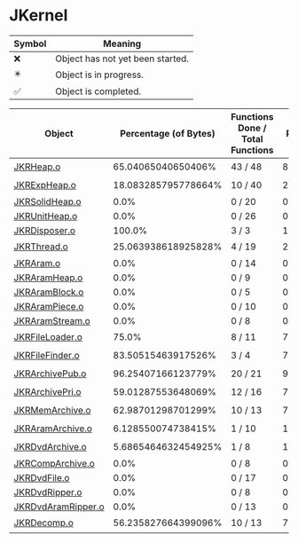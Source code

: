 # JKernel
| Symbol | Meaning 
| ------------- | ------------- 
| :x: | Object has not yet been started. 
| :eight_pointed_black_star: | Object is in progress. 
| :white_check_mark: | Object is completed. 


| Object | Percentage (of Bytes) | Functions Done / Total Functions | Percentage (Functions) | Status 
| ------------- | ------------- | ------------- | ------------- | ------------- 
| [JKRHeap.o](https://github.com/shibbo/Petari/blob/master/docs/lib/JSystem/JKernel/JKRHeap.md) | 65.04065040650406% | 43 / 48 | 89.58333333333334% | :eight_pointed_black_star: 
| [JKRExpHeap.o](https://github.com/shibbo/Petari/blob/master/docs/lib/JSystem/JKernel/JKRExpHeap.md) | 18.083285795778664% | 10 / 40 | 25.0% | :eight_pointed_black_star: 
| [JKRSolidHeap.o](https://github.com/shibbo/Petari/blob/master/docs/lib/JSystem/JKernel/JKRSolidHeap.md) | 0.0% | 0 / 20 | 0.0% | :x: 
| [JKRUnitHeap.o](https://github.com/shibbo/Petari/blob/master/docs/lib/JSystem/JKernel/JKRUnitHeap.md) | 0.0% | 0 / 26 | 0.0% | :x: 
| [JKRDisposer.o](https://github.com/shibbo/Petari/blob/master/docs/lib/JSystem/JKernel/JKRDisposer.md) | 100.0% | 3 / 3 | 100.0% | :white_check_mark: 
| [JKRThread.o](https://github.com/shibbo/Petari/blob/master/docs/lib/JSystem/JKernel/JKRThread.md) | 25.063938618925828% | 4 / 19 | 21.052631578947366% | :eight_pointed_black_star: 
| [JKRAram.o](https://github.com/shibbo/Petari/blob/master/docs/lib/JSystem/JKernel/JKRAram.md) | 0.0% | 0 / 14 | 0.0% | :x: 
| [JKRAramHeap.o](https://github.com/shibbo/Petari/blob/master/docs/lib/JSystem/JKernel/JKRAramHeap.md) | 0.0% | 0 / 9 | 0.0% | :x: 
| [JKRAramBlock.o](https://github.com/shibbo/Petari/blob/master/docs/lib/JSystem/JKernel/JKRAramBlock.md) | 0.0% | 0 / 5 | 0.0% | :x: 
| [JKRAramPiece.o](https://github.com/shibbo/Petari/blob/master/docs/lib/JSystem/JKernel/JKRAramPiece.md) | 0.0% | 0 / 10 | 0.0% | :x: 
| [JKRAramStream.o](https://github.com/shibbo/Petari/blob/master/docs/lib/JSystem/JKernel/JKRAramStream.md) | 0.0% | 0 / 8 | 0.0% | :x: 
| [JKRFileLoader.o](https://github.com/shibbo/Petari/blob/master/docs/lib/JSystem/JKernel/JKRFileLoader.md) | 75.0% | 8 / 11 | 72.72727272727273% | :eight_pointed_black_star: 
| [JKRFileFinder.o](https://github.com/shibbo/Petari/blob/master/docs/lib/JSystem/JKernel/JKRFileFinder.md) | 83.50515463917526% | 3 / 4 | 75.0% | :eight_pointed_black_star: 
| [JKRArchivePub.o](https://github.com/shibbo/Petari/blob/master/docs/lib/JSystem/JKernel/JKRArchivePub.md) | 96.25407166123779% | 20 / 21 | 95.23809523809523% | :eight_pointed_black_star: 
| [JKRArchivePri.o](https://github.com/shibbo/Petari/blob/master/docs/lib/JSystem/JKernel/JKRArchivePri.md) | 59.01287553648069% | 12 / 16 | 75.0% | :eight_pointed_black_star: 
| [JKRMemArchive.o](https://github.com/shibbo/Petari/blob/master/docs/lib/JSystem/JKernel/JKRMemArchive.md) | 62.98701298701299% | 10 / 13 | 76.92307692307693% | :eight_pointed_black_star: 
| [JKRAramArchive.o](https://github.com/shibbo/Petari/blob/master/docs/lib/JSystem/JKernel/JKRAramArchive.md) | 6.128550074738415% | 1 / 10 | 10.0% | :eight_pointed_black_star: 
| [JKRDvdArchive.o](https://github.com/shibbo/Petari/blob/master/docs/lib/JSystem/JKernel/JKRDvdArchive.md) | 5.6865464632454925% | 1 / 8 | 12.5% | :eight_pointed_black_star: 
| [JKRCompArchive.o](https://github.com/shibbo/Petari/blob/master/docs/lib/JSystem/JKernel/JKRCompArchive.md) | 0.0% | 0 / 8 | 0.0% | :x: 
| [JKRDvdFile.o](https://github.com/shibbo/Petari/blob/master/docs/lib/JSystem/JKernel/JKRDvdFile.md) | 0.0% | 0 / 17 | 0.0% | :x: 
| [JKRDvdRipper.o](https://github.com/shibbo/Petari/blob/master/docs/lib/JSystem/JKernel/JKRDvdRipper.md) | 0.0% | 0 / 8 | 0.0% | :x: 
| [JKRDvdAramRipper.o](https://github.com/shibbo/Petari/blob/master/docs/lib/JSystem/JKernel/JKRDvdAramRipper.md) | 0.0% | 0 / 13 | 0.0% | :x: 
| [JKRDecomp.o](https://github.com/shibbo/Petari/blob/master/docs/lib/JSystem/JKernel/JKRDecomp.md) | 56.235827664399096% | 10 / 13 | 76.92307692307693% | :eight_pointed_black_star: 
